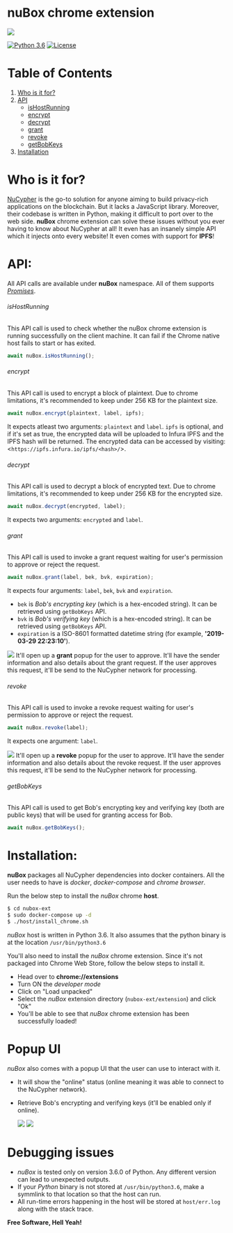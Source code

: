 # nuBox chrome extension
![](http://i67.tinypic.com/34ooa6h_th.png)

[![Python 3.6](https://img.shields.io/badge/python-3.6-blue.svg)](https://www.python.org/downloads/release/python-360/) [![License](https://img.shields.io/badge/license-MIT-green.svg)](https://opensource.org/licenses/MIT)

# Table of Contents
1. [Who is it for?](#who-is-it-for)
2. [API](#api)
    - [isHostRunning](#ishostrunning)
    - [encrypt](#encrypt)
    - [decrypt](#decrypt)
    - [grant](#grant)
    - [revoke](#revoke)
    - [getBobKeys](#getbobkeys)
3. [Installation](#installation)

# Who is it for?
[NuCypher](https://www.nucypher.com/) is the go-to solution for anyone aiming to build privacy-rich applications on the blockchain. But it lacks a JavaScript library. Moreover, their codebase is written in Python, making it difficult to port over to the web side. **nuBox** chrome extension can solve these issues without you ever having to know about NuCypher at all! It even has an insanely simple API which it injects onto every website! It even comes with support for **IPFS**!

# API:
All API calls are available under **nuBox** namespace. All of them supports *[Promises](https://developer.mozilla.org/en-US/docs/Web/JavaScript/Reference/Global_Objects/Promise)*.

###### isHostRunning
This API call is used to check whether the nuBox chrome extension is running successfully on the client machine. It can fail if the Chrome native host fails to start or has exited.
```js
await nuBox.isHostRunning();
```

###### encrypt
This API call is used to encrypt a block of plaintext. Due to chrome limitations, it's recommended to keep under 256 KB for the plaintext size.
```js
await nuBox.encrypt(plaintext, label, ipfs);
```
It expects atleast two arguments: `plaintext` and `label`. `ipfs` is optional, and if it's set as true, the encrypted data will be uploaded to Infura IPFS and the IPFS hash will be returned. The encrypted data can be accessed by visiting: <`https://ipfs.infura.io/ipfs/<hash>/`>.

###### decrypt
This API call is used to decrypt a block of encrypted text. Due to chrome limitations, it's recommended to keep under 256 KB for the encrypted size.
```js
await nuBox.decrypt(encrypted, label);
```
It expects two arguments: `encrypted` and `label`.

###### grant
This API call is used to invoke a grant request waiting for user's permission to approve or reject the request.
```js
await nuBox.grant(label, bek, bvk, expiration);
```
It expects four arguments: `label`, `bek`, `bvk` and `expiration`.
* `bek` is *Bob's encrypting key* (which is a hex-encoded string). It can be retrieved using `getBobKeys` API.
* `bvk` is *Bob's verifying key* (which is a hex-encoded string). It can be retrieved using `getBobKeys` API.
* `expiration` is a ISO-8601 formatted datetime string (for example, **'2019-03-29 22:23:10'**).

![](http://oi64.tinypic.com/akae87.jpg)
It'll open up a **grant** popup for the user to approve. It'll have the sender information and also details about the grant request. If the user approves this request, it'll be send to the NuCypher network for processing.

###### revoke
This API call is used to invoke a revoke request waiting for user's permission to approve or reject the request.
```js
await nuBox.revoke(label);
```
It expects one argument: `label`.

![](http://oi65.tinypic.com/2qd1h60.jpg)
It'll open up a **revoke** popup for the user to approve. It'll have the sender information and also details about the revoke request. If the user approves this request, it'll be send to the NuCypher network for processing.

###### getBobKeys
This API call is used to get Bob's encrypting key and verifying key (both are public keys) that will be used for granting access for Bob.
```js
await nuBox.getBobKeys();
```

# Installation:
**nuBox** packages all NuCypher dependencies into docker containers. All the user needs to have is *docker*, *docker-compose* and *chrome browser*.

Run the below step to install the *nuBox* chrome **host**.
```sh
$ cd nubox-ext
$ sudo docker-compose up -d
$ ./host/install_chrome.sh
```

*nuBox* host is written in Python 3.6. It also assumes that the python binary is at the location `/usr/bin/python3.6`

You'll also need to install the *nuBox* chrome extension. Since it's not packaged into Chrome Web Store, follow the below steps to install it.

* Head over to **chrome://extensions**
* Turn ON the *developer mode*
* Click on "Load unpacked"
* Select the *nuBox* extension directory (`nubox-ext/extension`) and click "Ok"
* You'll be able to see that *nuBox* chrome extension has been successfully loaded!

# Popup UI
*nuBox* also comes with a popup UI that the user can use to interact with it.
- It will show the "online" status (online meaning it was able to connect to the NuCypher network).
- Retrieve Bob's encrypting and verifying keys (it'll be enabled only if online).

  ![](http://oi67.tinypic.com/286rd3a.jpg)
  ![](http://oi64.tinypic.com/k4714h.jpg)

# Debugging issues
* *nuBox* is tested only on version 3.6.0 of Python. Any different version can lead to unexpected outputs.
* If your *Python* binary is not stored at `/usr/bin/python3.6`, make a symmlink to that location so that the host can run.
* All run-time errors happening in the host will be stored at `host/err.log` along with the stack trace.


**Free Software, Hell Yeah!**
